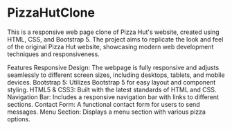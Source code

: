 # PizzaHutClone

This is a responsive web page clone of Pizza Hut's website, created using HTML, CSS, and Bootstrap 5. The project aims to replicate the look and feel of the original Pizza Hut website, showcasing modern web development techniques and responsiveness.

Features
Responsive Design: The webpage is fully responsive and adjusts seamlessly to different screen sizes, including desktops, tablets, and mobile devices.
Bootstrap 5: Utilizes Bootstrap 5 for easy layout and component styling.
HTML5 & CSS3: Built with the latest standards of HTML and CSS.
Navigation Bar: Includes a responsive navigation bar with links to different sections.
Contact Form: A functional contact form for users to send messages.
Menu Section: Displays a menu section with various pizza options.
